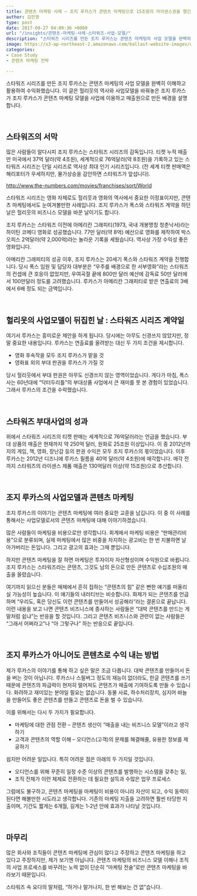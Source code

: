```yaml
---
title: 콘텐츠 마케팅 사례 – 조지 루카스가 콘텐츠 마케팅으로 15조원의 라이센스권을 챙긴 방법
author: 김민영
type: post
date: 2017-09-27 04:09:36 +0000
url: "/insights/콘텐츠-마케팅-사례-스타워즈-사업-모델/"
description: "스타워즈 시리즈를 만든 조지 루카스는 콘텐츠 마케팅의 사업 모델을 완벽히 이해하고 활용하여 수익화했습니다. 헐리웃의 역사와 사업모델을 바꿔놓은 조지 루카스가 콘텐츠 마케팅 모델을 사업에 이용하고 매출원으로 만든 배경을 설명합니다."
image: https://s3-ap-northeast-2.amazonaws.com/ballast-website-images/wp-content/uploads/2017/09/27130551/light-cosmos-film-antenna-model-vehicle-1052973-pxhere.com-2.jpg
categories:
- Case Study
- 콘텐츠 마케팅 전략

---
```

스타워즈 시리즈를 만든 조지 루카스는 콘텐츠 마케팅의 사업 모델을 완벽히 이해하고 활용하여 수익화했습니다. 이 글은 헐리웃의 역사와 사업모델을 바꿔놓은 조지 루카스가 조지 루카스가 콘텐츠 마케팅 모델을 사업에 이용하고 매출원으로 만든 배경을 설명합니다.

&nbsp;
## 스타워즈의 서막

많은 사람들이 알다시피 조지 루카스는 스타워즈 시리즈의 감독입니다. 티켓 누적 매출만 미국에서 37억 달러(약 4조원), 세계적으로 76억달러(약 8조원)을 기록하고 있는 스타워즈 시리즈는 단일 시리즈로 역사상 최대 인기 시리즈입니다. (전 세계 티켓 판매액은 해리포터가 우세하지만, 물가상승을 감안하면 스타워즈가 앞섭니다).

http://www.the-numbers.com/movies/franchises/sort/World

스타워즈 시리즈는 영화 자체로도 헐리웃과 영화의 역사에서 중요한 이정표이지만, 콘텐츠 마케팅에서도 눈여겨볼만한 사례입니다. 조지 루카스가 폭스와 스타워즈 계약을 하던 날은 헐리웃의 비즈니스 모델을 바꾼 날이기도 합니다.

조지 루카스는 스타워즈 이전에 아메리칸 그래피티(1973, 국내 개봉명칭 청춘낙서)라는 하이틴 코메디 영화로 성공했습니다. 77만 달러(약 8억) 예산으로 영화를 제작하여 박스 오피스 2억달러(약 2,000억)라는 놀라운 기록을 세웠습니다. 역사상 가장 수익성 좋은 영화입니다.

아메리칸 그래피티의 성공 이후, 조지 루카스는 20세기 폭스와 스타워즈 계약을 진행합니다. 당시 폭스 임원 및 담당자 대부분은 “우주를 배경으로 한 서부영화”라는 스타워즈의 컨셉에 큰 호응이 없었지만, 우여곡절 끝에 800만 달러 예산에 감독료 50만 달러에서 100만달러 정도를 고려했습니다. 루카스가 아메리칸 그래피티로 받은 연출료의 3배에서 6배 정도 되는 금액입니다.

&nbsp;
## 헐리웃의 사업모델이 뒤집힌 날 : 스타워즈 시리즈 계약일

여기서 루카스는 흥미로운 제안을 하게 됩니다. 당시에는 아무도 신경쓰지 않았지만, 정말 중요한 내용입니다. 루카스는 연출료를 올려받는 대신 두 가지 조건을 제시합니다.

* 영화 후속작을 모두 조지 루카스가 맡을 것
* 영화표 외의 부대 판권을 루카스가 가질 것

당시 헐리웃에서 부대 판권은 아무도 신경쓰지 않는 영역이었습니다. 게다가 마침, 폭스사는 60년대에 “닥터두리틀”의 부대상품 사업에서 큰 재미를 못 본 경험이 있었습니다. 그래서 루카스의 조건을 수락했습니다.

 
&nbsp;
## 스타워즈 부대사업의 성과

위에서 스타워즈 시리즈의 티켓 판매는 세계적으로 76억달러라는 언급을 했습니다. 부대 상품의 매출은 현재까지 약 250억 달러, 원화로 25조원 이상입니다. 이 중 2012년까지의 게임, 책, 영화, 장난감 등의 판권 수익은 모두 조지 루카스의 몫이었습니다. 이후 루카스는 2012년 디즈니에 루카스 필름을 40억 달러(약 4조원)에 매각합니다. 매각 전까지 스타워즈의 라이센스 제품 매출은 130억달러 이상(약 15조원)으로 추산합니다.

&nbsp;
## 조지 루카스의 사업모델과 콘텐츠 마케팅

조지 루카스의 이야기는 콘텐츠 마케팅에 여러 중요한 교훈을 남깁니다. 이 중 이 사례를 통해서는 사업모델로서의 콘텐츠 마케팅에 대해 이야기하겠습니다.

많은 사람들이 마케팅을 비용으로만 생각합니다. 회계에서 마케팅 비용은 “판매관리비용”으로 분류되며, 실제 마케팅에서 많은 비중을 차지하는 광고비는 한 번 지불하면 날아가버리는 돈입니다. 그리고 광고의 효과는 그때 뿐입니다.

하지만 콘텐츠 마케팅을 잘 하면 마케팅은 투자이자 자산형성이며 수익원으로 바뀝니다. 조지 루카스는 스타워즈라는 콘텐츠, 그것도 남의 돈으로 만든 콘텐츠로 수십조원의 매출을 올렸습니다.

여기까지 읽으신 분들은 매체에서 흔히 접하는 “콘텐츠의 힘” 같은 뻔한 얘기를 떠올리실 가능성이 높습니다. 이 얘기들의 내러티브는 비슷합니다. 화제가 되는 콘텐츠를 언급하며 “우리도, 혹은 당신도 이런 콘텐츠를 만들어서 성공해라”라는 결론으로 끝납니다. 이런 내용을 보고 나면 콘텐츠 비즈니스에 종사하는 사람들은 “대박 콘텐츠를 만드는 게 말처럼 쉽냐”는 반응을 할 것입니다. 그리고 콘텐츠 비즈니스와 관련이 없는 사람들은 “그래서 어쩌라고”나 “아 그렇구나” 하는 반응으로 끝입니다.

&nbsp;
## 조지 루카스가 아니어도 콘텐츠로 수익 내는 방법

제가 루카스의 이야기를 통해 하고 싶은 말은 조금 다릅니다. 대박 콘텐츠를 만들어서 돈을 버는 것이 아닙니다. 루카스나 스필버그 정도의 재능이 없더라도, 한글 콘텐츠를 쓰기 때문에 콘텐츠의 파급력이 현저히 떨어져도 콘텐츠가 매출에 기여하도록 만들 수 있습니다. 화려하고 재미있는 분야일 필요는 없습니다. 동물 사료, 하수처리장치, 심지어 바늘을 만들어도 좋은 콘텐츠를 만들고 콘텐츠로 돈을 벌 수 있습니다.

이를 위해서는 다시 두 가지가 필요합니다.

* 마케팅에 대한 관점 전환 – 콘텐츠 생산이 “매출을 내는 비즈니스 모델”이라고 생각하기
* 고객과 콘텐츠의 역할 이해 – 오디언스(고객)의 문제를 해결해줄, 유용한 정보를 제공하기

쉽지만 어려운 일입니다. 특히 어려운 점은 아래의 두 가지일 것입니다.

* 오디언스를 위해 꾸준히 일정 수준 이상의 콘텐츠를 발행하는 시스템을 갖추는 일,
* 조직 전체가 이런 체제로 전환하는 데 필요한 설득과 수많은 업무 프로세스

그럼에도 불구하고, 콘텐츠 마케팅을 마케팅이 비용이 아니라 자산이 되고, 수익 동력이 된다면 해볼만한 시도라고 생각합니다. 기존의 마케팅 지출을 고려하면 훨씬 타당한 지출이며, 기간도 짧게는 6개월, 길게는 1-2년 안에 효과가 나타날 것입니다.

&nbsp;
## 마무리

많은 회사와 조직들이 콘텐츠 마케팅에 관심이 많다고 주장하고 콘텐츠 마케팅을 하고 있다고 주장하지만, 제가 보기엔 아닙니다. 콘텐츠 마케팅의 비즈니스 모델 이해나 조직의 사업 프로세스를 바꾸려는 노력 없이 단순히 “마케팅 전술”로만 콘텐츠 마케팅을 바라보기 때문입니다.

스타워즈 속 요다의 말처럼, “하거나 말거나지, 한 번 해보는 건 없”습니다.

 

 